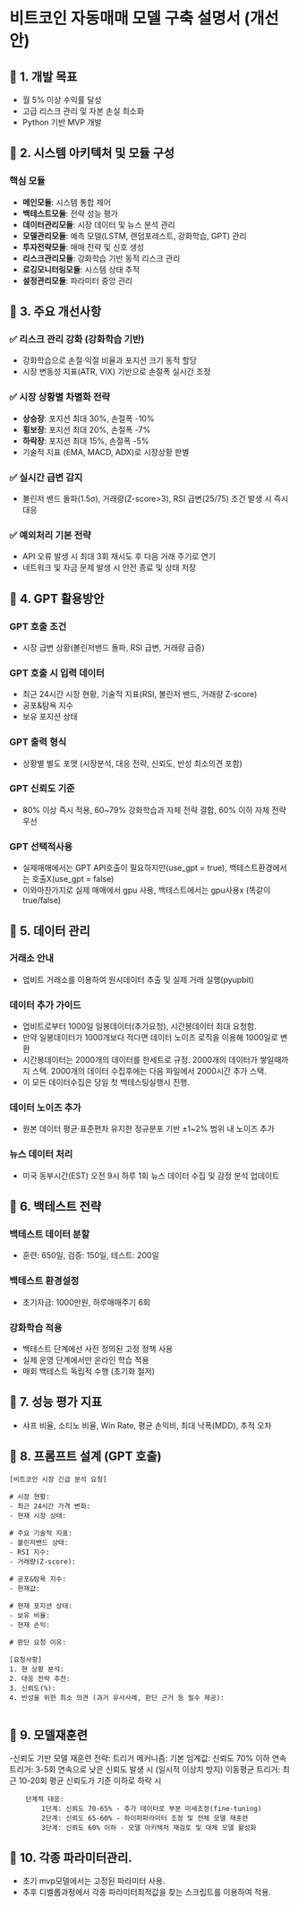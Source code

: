# 비트코인 자동매매 모델 구축 설명서 (개선안)

## 📌 1. 개발 목표
- 월 5% 이상 수익률 달성
- 고급 리스크 관리 및 자본 손실 최소화
- Python 기반 MVP 개발


## 📌 2. 시스템 아키텍처 및 모듈 구성

### 핵심 모듈
- **메인모듈**: 시스템 통합 제어
- **백테스트모듈**: 전략 성능 평가
- **데이터관리모듈**: 시장 데이터 및 뉴스 분석 관리
- **모델관리모듈**: 예측 모델(LSTM, 랜덤포레스트, 강화학습, GPT) 관리
- **투자전략모듈**: 매매 전략 및 신호 생성
- **리스크관리모듈**: 강화학습 기반 동적 리스크 관리
- **로깅모니터링모듈**: 시스템 상태 추적
- **설정관리모듈**: 파라미터 중앙 관리

## 📌 3. 주요 개선사항

### ✅ 리스크 관리 강화 (강화학습 기반)
- 강화학습으로 손절·익절 비율과 포지션 크기 동적 할당
- 시장 변동성 지표(ATR, VIX) 기반으로 손절폭 실시간 조정

### ✅ 시장 상황별 차별화 전략
- **상승장**: 포지션 최대 30%, 손절폭 -10%
- **횡보장**: 포지션 최대 20%, 손절폭 -7%
- **하락장**: 포지션 최대 15%, 손절폭 -5%
- 기술적 지표 (EMA, MACD, ADX)로 시장상황 판별

### ✅ 실시간 급변 감지
- 볼린저 밴드 돌파(1.5σ), 거래량(Z-score>3), RSI 급변(25/75) 조건 발생 시 즉시 대응

### ✅ 예외처리 기본 전략
- API 오류 발생 시 최대 3회 재시도 후 다음 거래 주기로 연기
- 네트워크 및 자금 문제 발생 시 안전 종료 및 상태 저장

## 📌 4. GPT 활용방안

### GPT 호출 조건
- 시장 급변 상황(볼린저밴드 돌파, RSI 급변, 거래량 급증)

### GPT 호출 시 입력 데이터
- 최근 24시간 시장 현황, 기술적 지표(RSI, 볼린저 밴드, 거래량 Z-score)
- 공포&탐욕 지수
- 보유 포지션 상태

### GPT 출력 형식
- 상황별 별도 포맷 (시장분석, 대응 전략, 신뢰도, 반성 최소의견 포함)

### GPT 신뢰도 기준
- 80% 이상 즉시 적용, 60~79% 강화학습과 자체 전략 결합, 60% 이하 자체 전략 우선

### GPT 선택적사용
- 실제매매에서는 GPT API호출이 필요하지만(use_gpt = true), 백테스트환경에서는 호출X(use_gpt = false)
- 이와마찬가지로 실제 매매에서 gpu 사용, 백테스트에서는 gpu사용x (똑같이 true/false)

## 📌 5. 데이터 관리

### 거래소 안내
- 업비트 거래소를 이용하여 원시데이터 추출 및 실제 거래 실행(pyupbit)

### 데이터 추가 가이드
- 업비트로부터 1000일 일봉데이터(추가요청), 시간봉데이터 최대 요청함.
- 만약 일봉데이터가 1000개보다 적다면 데이터 노이즈 로직을 이용해 1000일로 변환
- 시간봉데이터는 2000개의 데이터를 한세트로 규정. 2000개의 데이터가 쌓일때까지 스택. 2000개의 데이터 수집후에는 다음 파일에서 2000시간 추가 스택.
- 이 모든 데이터수집은 당일 첫 백테스팅실행시 진행.

### 데이터 노이즈 추가
- 원본 데이터 평균·표준편차 유지한 정규분포 기반 ±1~2% 범위 내 노이즈 추가

### 뉴스 데이터 처리
- 미국 동부시간(EST) 오전 9시 하루 1회 뉴스 데이터 수집 및 감정 분석 업데이트

## 📌 6. 백테스트 전략

### 백테스트 데이터 분할
- 훈련: 650일, 검증: 150일, 테스트: 200일
### 백테스트 환경설정
- 초기자금: 1000만원, 하루매매주기 6회

### 강화학습 적용
- 백테스트 단계에선 사전 정의된 고정 정책 사용
- 실제 운영 단계에서만 온라인 학습 적용
- 매회 백테스트 독립적 수행 (초기화 철저)

## 📌 7. 성능 평가 지표
- 샤프 비율, 소티노 비율, Win Rate, 평균 손익비, 최대 낙폭(MDD), 추적 오차

## 📌 8. 프롬프트 설계 (GPT 호출)
```
[비트코인 시장 긴급 분석 요청]

# 시장 현황:
- 최근 24시간 가격 변화:
- 현재 시장 상태:

# 주요 기술적 지표:
- 볼린저밴드 상태:
- RSI 지수:
- 거래량(Z-score):

# 공포&탐욕 지수:
- 현재값:

# 현재 포지션 상태:
- 보유 비율:
- 현재 손익:

# 판단 요청 이유:

[요청사항]
1. 현 상황 분석:
2. 대응 전략 추천:
3. 신뢰도(%):
4. 반성을 위한 최소 의견 (과거 유사사례, 판단 근거 등 필수 제공):


```
## 📌 9. 모델재훈련
-신뢰도 기반 모델 재훈련 전략:
        트리거 메커니즘:
            기본 임계값: 신뢰도 70% 이하
            연속 트리거: 3-5회 연속으로 낮은 신뢰도 발생 시 (일시적 이상치 방지)
            이동평균 트리거: 최근 10-20회 평균 신뢰도가 기준 이하로 하락 시
        
        단계적 대응:
            1단계: 신뢰도 70-65% - 추가 데이터로 부분 미세조정(fine-tuning)
            2단계: 신뢰도 65-60% - 하이퍼파라미터 조정 및 전체 모델 재훈련
            3단계: 신뢰도 60% 이하 - 모델 아키텍처 재검토 및 대체 모델 활성화

## 📌 10. 각종 파라미터관리.
- 초기 mvp모델에서는 고정된 파라미터 사용.
- 추후 디벨롭과정에서 각종 파라미터최적값을 찾는 스크립트를 이용하여 적용.



